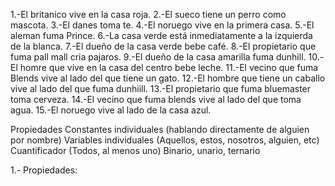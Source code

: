
1.-El britanico vive en la casa roja.
2.-El sueco tiene un perro como mascota.
3.-El danes toma te.
4.-El noruego vive en la primera casa.
5.-El aleman fuma Prince.
6.-La casa verde está inmediatamente a la izquierda de la blanca.
7.-El dueño de la casa verde bebe café.
8.-El propietario que fuma pall mall cria pajaros.
9.-El dueño de la casa amarilla fuma dunhill.
10.-El homre que vive en la casa del centro bebe leche.
11.-El vecino que fuma Blends vive al lado del que tiene un gato.
12.-El hombre que tiene un caballo vive al lado del que fuma dunhiill.
13.-El propietario que fuma bluemaster toma cerveza.
14.-El vecino que fuma blends vive al lado del que toma agua.
15.-El noruego vive al lado de la casa azul.

Propiedades
Constantes individuales (hablando directamente de alguien por nombre)
Variables individuales (Aquellos, estos, nosotros, alguien, etc)
Cuantificador (Todos, al menos uno)
Binario, unario, ternario 

1.- 
Propiedades: 

